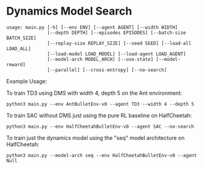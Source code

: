 # Dynamics Model Search
~~~~
usage: main.py [-h] [--env ENV] [--agent AGENT] [--width WIDTH]
               [--depth DEPTH] [--episodes EPISODES] [--batch-size BATCH_SIZE]
               [--replay-size REPLAY_SIZE] [--seed SEED] [--load-all LOAD_ALL]
               [--load-model LOAD_MODEL] [--load-agent LOAD_AGENT]
               [--model-arch MODEL_ARCH] [--use-state] [--model-reward]
               [--parallel] [--cross-entropy] [--no-search]
~~~~

Example Usage:

To train TD3 using DMS with width 4, depth 5 on the Ant environment: 
~~~~
python3 main.py --env AntBulletEnv-v0 --agent TD3 --width 4 --depth 5
~~~~
To train SAC without DMS just using the pure RL baseline on HalfCheetah:
~~~~
python3 main.py --env HalfCheetahBulletEnv-v0 --agent SAC --no-search
~~~~
To train just the dynamics model using the "seq" model architecture on HalfCheetah:
~~~~
python3 main.py --model-arch seq --env HalfCheetahBulletEnv-v0 --agent Null
~~~~
